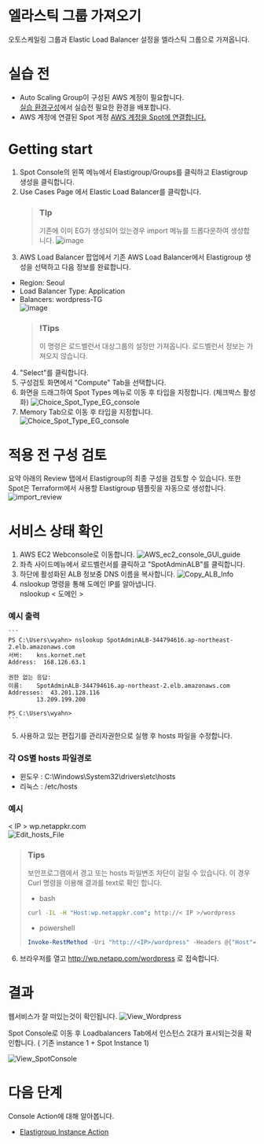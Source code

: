 # 엘라스틱 그룹 가져오기
오토스케일링 그룹과 Elastic Load Balancer 설정을 엘라스틱 그룹으로 가져옵니다.

# 실습 전
- Auto Scaling Group이 구성된 AWS 계정이 필요합니다. </br>
[실습 환경구성](../../QuickStart/CreateLabQuickstartGuide.md)에서 실습전 필요한 환경을 배포합니다.
- AWS 계정에 연결된 Spot 계정 
[AWS 계정을 Spot에 연결합니다.](../exercise-1/ConnectAccount.md)

# Getting start
1. Spot Console의 왼쪽 메뉴에서 Elastigroup/Groups를 클릭하고 Elastigroup 생성을 클릭합니다.
2. Use Cases Page 에서 Elastic Load Balancer를 클릭합니다.
    > ### TIp
    > 기존에 이미 EG가 생성되어 있는경우 import 메뉴를 드롭다운하여 생성합니다.
    > ![image](./Images/Choice_Import_Type.png)
3. AWS Load Balancer 팝업에서 기존 AWS Load Balancer에서 Elastigroup 생성을 선택하고 다음 정보를 완료합니다.
- Region: Seoul
- Load Balancer Type: Application
- Balancers: wordpress-TG</br>
![image](./Images/Choice_ALB_TG.png)
    > ### !Tips
    > 이 명령은 로드벨런서 대상그룹의 설정만 가져옵니다. 로드벨런서 정보는 가져오지 않습니다.
4. "Select"를 클릭합니다. </br>
5. 구성검토 화면에서 "Compute" Tab을 선택합니다.
6. 화면을 드래그하여 Spot Types 메뉴로 이동 후 타입을 지정합니다. (체크박스 활성화)
![Choice_Spot_Type_EG_console](./Images/Choice_Spot_Type_EG_console.png)
7. Memory Tab으로 이동 후 타입을 지정합니다.
![Choice_Spot_Type_EG_console](./Images/Choice_Spot_Type_EG_console2.png)

# 적용 전 구성 검토
요약 아래의 Review 탭에서 Elastigroup의 최종 구성을 검토할 수 있습니다. 또한 Spot은 Terraform에서 사용할 Elastigroup 템플릿을 자동으로 생성합니다.
![import_review](./Images/Import_review.png)

# 서비스 상태 확인
1. AWS EC2 Webconsole로 이동합니다. 
![AWS_ec2_console_GUI_guide](./Images/AWS_ec2_console_GUI_guide.png)
2. 좌측 사이드메뉴에서 로드벨런서를 클릭하고 "SpotAdminALB"를 클릭합니다.
3. 하단에 활성화된 ALB 정보중 DNS 이름을 복사합니다.
![Copy_ALB_Info](./Images/Copy_ALB_info.png)
4. nslookup 명령을 통해 도메인 IP를 알아냅니다. </br>
nslookup < 도메인 > 
### 예시 출력
    ```
    PS C:\Users\wyahn> nslookup SpotAdminALB-344794616.ap-northeast-2.elb.amazonaws.com
    서버:    kns.kornet.net
    Address:  168.126.63.1

    권한 없는 응답:
    이름:    SpotAdminALB-344794616.ap-northeast-2.elb.amazonaws.com
    Addresses:  43.201.128.116
            13.209.199.200

    PS C:\Users\wyahn>
    ```

5. 사용하고 있는 편집기를 관리자권한으로 실행 후 hosts 파일을 수정합니다. </br>
### 각 OS별 hosts 파일경로
- 윈도우 : C:\Windows\System32\drivers\etc\hosts </br>
- 리눅스 : /etc/hosts 

### 예시
< IP > wp.netappkr.com </br>
![Edit_hosts_File](./Images/Edit_hosts_File.png)

> ### Tips
> 보안프로그램에서 경고 또는 hosts 파일변조 차단이 걸릴 수 있습니다. 이 경우 Curl 명령을 이용해 결과를 text로 확인 합니다.
> - bash
> ```bash
> curl -IL -H "Host:wp.netappkr.com"; http://< IP >/wordpress
> ```
> - powershell
> ```powershell
> Invoke-RestMethod -Uri "http://<IP>/wordpress" -Headers @{"Host"="wp.netappkr.com"}
> ```
6. 브라우저를 열고 http://wp.netapp.com/wordpress 로 접속합니다. 

# 결과
웹서비스가 잘 떠있는것이 확인됩니다.
![View_Wordpress](./Images/View_Wordpress.png)

Spot Console로 이동 후 Loadbalancers Tab에서 인스턴스 2대가 표시되는것을 확인합니다.
( 기존 instance 1 + Spot Instance 1)

![View_SpotConsole](./Images/View_SpotConsole.png)

# 다음 단계
Console Action에 대해 알아봅니다.
- [Elastigroup Instance Action](./ElastigroupInstanceAction.md)
